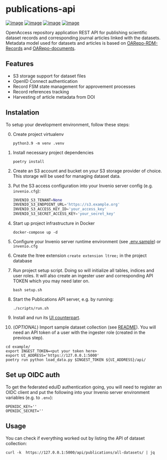 # publications-api

[![image][]][1]
[![image][2]][3]
[![image][4]][5]
[![image][6]][7]

OpenAccess repository application REST API for publishing scientific dataset
records and corresponding journal articles linked with the datasets. Metadata
model used for datasets  and articles is based
on [OARepo-RDM-Records](https://github.com/oarepo/oarepo-rdm-records)
and [OARepo-documents](https://github.com/oarepo/oarepo-documents).

## Features

* S3 storage support for dataset files
* OpenID Connect authentication
* Record FSM state management for approvement processes
* Record references tracking
* Harvesting of article metadata from DOI

## Instalation

To setup your development environment, follow these steps:

0) Create project virtualenv
   ```shell
   python3.9 -m venv .venv
   ```
1) Install necessary project dependencies
    ```shell
    poetry install
    ```

2) Create an S3 account and bucket on your S3 storage provider of choice.
   This storage will be used for managing dataset data.
3) Put the S3 access configuration into your Invenio server config (e.g. `invenio.cfg`):
    ```python
    INVENIO_S3_TENANT=None
    INVENIO_S3_ENDPOINT_URL='https://s3.example.org'
    INVENIO_S3_ACCESS_KEY_ID='your_access_key'
    INVENIO_S3_SECRET_ACCESS_KEY='your_secret_key'
    ```
4) Start up project infrastructure in Docker
   ```shell
   docker-compose up -d
   ```
5) Configure your Invenio server runtime environment (see 
   [.env.sample](https://github.com/oarepo/publications-api/blob/master/.env.sample)) or `invenio.cfg`

6) Create the ltree extension ``create extension ltree;`` in the project database
7) Run project setup script. Doing so will initialize all tables, indices and user roles. It will also create
   an ingester user and corresponding API TOKEN which you may need later on.
   ```shell
   bash setup.sh
   ```
8) Start the Publications API server, e.g. by running:
   ```shell
   ./scripts/run.sh
   ```
9) Install and run its [UI counterpart](https://github.com/oarepo/publications-ui).
10) (_OPTIONAL_) Import sample dataset collection
   (see [README](https://github.com/oarepo/publications-api/example/data/README.md)). You will need an
   API token of a user with the ingester role (created in the previous step).
   ```shell
   cd example/
   export INGEST_TOKEN=<put your token here>
   export UI_ADDRESS='https://127.0.0.1:5000'
   poetry run python load_data.py $INGEST_TOKEN ${UI_ADDRESS}/api/
   ```


## Set up OIDC auth

To get the federated eduID authentication going, you will need to register
an OIDC client and put the following into your Invenio server environment variables (e.g. to `.env`):

```shell
OPENIDC_KEY=''
OPENIDC_SECRET=''
```

## Usage

You can check if everything worked out by listing the API of dataset collection:

```shell
curl -k  https://127.0.0.1:5000/api/publications/all-datasets/ | jq
```


  [image]: https://img.shields.io/github/license/oarepo/publications-api.svg
  [1]: https://github.com/oarepo/publications-api/blob/master/LICENSE
  [2]: https://img.shields.io/travis/oarepo/publications-api.svg
  [3]: https://travis-ci.com/oarepo/publications-api
  [4]: https://img.shields.io/coveralls/oarepo/publications-api.svg
  [5]: https://coveralls.io/r/oarepo/publications-api
  [6]: https://img.shields.io/pypi/v/publications-api.svg
  [7]: https://pypi.org/pypi/publications-api